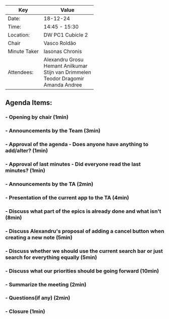 | Key          | Value                                                                                              |
|--------------|----------------------------------------------------------------------------------------------------|
| Date:        | 18-12-24                                                                                           |
| Time:        | 14:45 - 15:30                                                                                      |
| Location:    | DW PC1 Cubicle 2                                                                                   |
| Chair        | Vasco Roldão                                                                                       |
| Minute Taker | Iasonas Chronis                                                                                    |
| Attendees:   | Alexandru Grosu<br/>Hemant Anilkumar<br/>Stijn van Drimmelen<br/>Teodor Dragomir<br/>Amanda Andree |

## Agenda Items:

### - Opening by chair (1min)
### - Announcements by the Team (3min)
### - Approval of the agenda - Does anyone have anything to add/alter? (1min)
### - Approval of last minutes - Did everyone read the last minutes? (1min)
### - Announcements by the TA (2min)
### - Presentation of the current app to the TA (4min)
### - Discuss what part of the epics is already done and what isn't (8min)
### - Discuss Alexandru's proposal of adding a cancel button when creating a new note (5min)
### - Discuss whether we should use the current search bar or just search for everything equally (5min)
### - Discuss what our priorities should be going forward (10min)
### - Summarize the meeting (2min)
### - Questions(if any) (2min)
### - Closure (1min)
